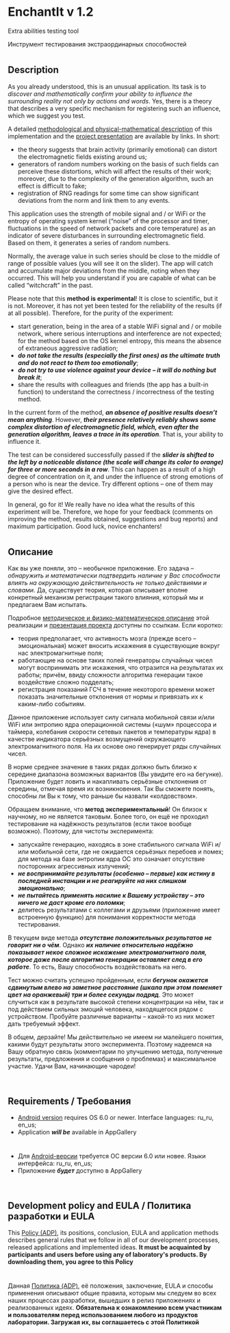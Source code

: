 # EnchantIt v 1.2


Extra abilities testing tool

Инструмент тестирования экстраординарных способностей

#

## Description

As you already understood, this is an unusual application. Its task is to _discover and mathematically
confirm your ability to influence the surrounding reality not only by actions and words_. Yes, there
is a theory that describes a very specific mechanism for registering such an influence, which we suggest you test.

A detailed [methodological and physical-mathematical description](https://vk.com/@rd_aaow_fdl-enchantit) of this implementation and the
[project presentation](https://youtu.be/wSYtWe0xW4g) are available by links. In short:
- the theory suggests that brain activity (primarily emotional) can distort the electromagnetic fields existing around us;
- generators of random numbers working on the basis of such fields can perceive these distortions,
which will affect the results of their work; moreover, due to the complexity of the generation algorithm, such an effect is difficult to fake;
- registration of RNG readings for some time can show significant deviations from the norm and link them to any events.

This application uses the strength of mobile signal and / or WiFi or the entropy of operating system
kernel (“noise” of the processor and timer, fluctuations in the speed of network packets and core
temperature) as an indicator of severe disturbances in surrounding electromagnetic field. Based on them,
it generates a series of random numbers.

Normally, the average value in such series should be close to the middle of range of possible values
(you will see it on the slider). The app will catch and accumulate major deviations from the middle,
noting when they occurred. This will help you understand if you are capable of what can be called “witchcraft” in the past.

Please note that this **method is experimental**! It is close to scientific, but it is not. Moreover,
it has not yet been tested for the reliability of the results (if at all possible). Therefore, for the purity of the experiment:
- start generation, being in the area of a stable WiFi signal and / or mobile network, where serious
interruptions and interference are not expected; for the method based on the OS kernel entropy, this
means the absence of extraneous aggressive radiation;
- ***do not take the results (especially the first ones) as the ultimate truth and do not react to them too emotionally***;
- ***do not try to use violence against your device – it will do nothing but break it***;
- share the results with colleagues and friends (the app has a built-in function) to understand the
correctness / incorrectness of the testing method.

In the current form of the method, ***an absence of positive results doesn’t mean anything***. However, ***their
presence relatively reliably shows some complex distortion of electromagnetic field, which, even after
the generation algorithm, leaves a trace in its operation***. That is, your ability to influence it.

The test can be considered successfully passed if the ***slider is shifted to the left by a noticeable
distance (the scale will change its color to orange) for three or more seconds in a row***. This can happen
as a result of a high degree of concentration on it, and under the influence of strong emotions of
a person who is near the device. Try different options – one of them may give the desired effect.

In general, go for it! We really have no idea what the results of this experiment will be. Therefore,
we hope for your feedback (comments on improving the method, results obtained, suggestions and bug reports)
and maximum participation. Good luck, novice enchanters!

#

## Описание

Как вы уже поняли, это – необычное приложение. Его задача – _обнаружить и математически подтвердить
наличие у Вас способности влиять на окружающую действительность не только действиями и словами_. Да,
существует теория, которая описывает вполне конкретный механизм регистрации такого влияния, который
мы и предлагаем Вам испытать.

Подробное [методическое и физико-математическое описание](https://vk.com/@rd_aaow_fdl-enchantit) этой реализации
и [презентация проекта](https://youtu.be/wSYtWe0xW4g) доступны по ссылкам. Если коротко:
- теория предполагает, что активность мозга (прежде всего – эмоциональная) может вносить искажения
в существующие вокруг нас электромагнитные поля;
- работающие на основе таких полей генераторы случайных чисел могут воспринимать эти искажения, что
отразится на результатах их работы; причём, ввиду сложности алгоритма генерации такое воздействие сложно подделать;
- регистрация показаний ГСЧ в течение некоторого времени может показать значительные отклонения от
нормы и привязать их к каким-либо событиям.

Данное приложение использует силу сигнала мобильной связи и/или WiFi или энтропию ядра операционной
системы («шум» процессора и таймера, колебания скорости сетевых пакетов и температуры ядра) в качестве
индикатора серьёзных возмущений окружающего электромагнитного поля. На их основе оно генерирует ряды случайных чисел.

В норме среднее значение в таких рядах должно быть близко к середине диапазона возможных вариантов
(Вы увидите его на бегунке). Приложение будет ловить и накапливать серьёзные отклонения от середины,
отмечая время их возникновения. Так Вы сможете понять, способны ли Вы к тому, что раньше бы назвали «колдовством».

Обращаем внимание, что **метод экспериментальный**! Он близок к научному, но не является таковым.
Более того, он ещё не проходил тестирование на надёжность результатов (если такое вообще возможно).
Поэтому, для чистоты эксперимента:
- запускайте генерацию, находясь в зоне стабильного сигнала WiFi и/или мобильной сети, где не ожидается
серьёзных перебоев и помех; для метода на базе энтропии ядра ОС это означает отсутствие посторонних агрессивных излучений;
- ***не воспринимайте результаты (особенно – первые) как истину в последней инстанции и не реагируйте на них слишком эмоционально***;
- ***не пытайтесь применять насилие к Вашему устройству – это ничего не даст кроме его поломки***;
- делитесь результатами с коллегами и друзьями (приложение имеет встроенную функцию) для понимания корректности метода тестирования.

В текущем виде метода ***отсутствие положительных результатов не говорит ни о чём***. Однако ***их наличие
относительно надёжно показывает некое сложное искажение электромагнитного поля, которое даже после
алгоритма генерации оставляет след в его работе***. То есть, Вашу способность воздействовать на него.

Тест можно считать успешно пройденным, если ***бегунок окажется сдвинутым влево на заметное расстояние
(шкала при этом поменяет цвет на оранжевый) три и более секунды подряд***. Это может случиться как
в результате высокой степени концентрации на нём, так и под действием сильных эмоций человека,
находящегося рядом с устройством. Пробуйте различные варианты – какой-то из них может дать требуемый эффект.

В общем, дерзайте! Мы действительно не имеем ни малейшего понятия, какими будут результаты этого
эксперимента. Поэтому надеемся на Вашу обратную связь (комментарии по улучшению метода, полученные
результаты, предложения и сообщения о проблемах) и максимальное участие. Удачи Вам, начинающие чародеи!

&nbsp;



## Requirements / Требования

- [Android version](https://play.google.com/store/apps/details?id=com.RD_AAOW.EnchantIt) requires OS 6.0 or newer. Interface languages: ru_ru, en_us;
- Application ***will be*** available in AppGallery

#

- Для [Android-версии](https://play.google.com/store/apps/details?id=com.RD_AAOW.EnchantIt) требуется ОС версии 6.0 или новее. Языки интерфейса: ru_ru, en_us;
- Приложение ***будет*** доступно в AppGallery

&nbsp;



## Development policy and EULA / Политика разработки и EULA

This [Policy (ADP)](https://vk.com/@rd_aaow_fdl-adp), its positions, conclusion, EULA and application methods
describes general rules that we follow in all of our development processes, released applications and implemented
ideas.
**It must be acquainted by participants and users before using any of laboratory's products.
By downloading them, you agree to this Policy**

#

Данная [Политика (ADP)](https://vk.com/@rd_aaow_fdl-adp), её положения, заключение, EULA и способы применения
описывают общие правила, которым мы следуем во всех наших процессах разработки, вышедших в релиз приложениях
и реализованных идеях.
**Обязательна к ознакомлению всем участникам и пользователям перед использованием любого из продуктов лаборатории.
Загружая их, вы соглашаетесь с этой Политикой**
